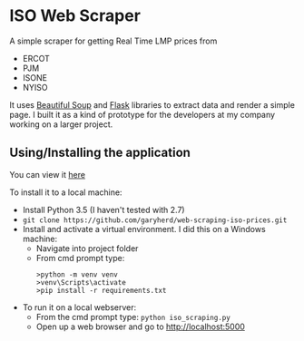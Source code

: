 # ISO Web Scraper

A simple scraper for getting Real Time LMP prices from
* ERCOT
* PJM
* ISONE
* NYISO

It uses [Beautiful Soup](https://www.crummy.com/software/BeautifulSoup/) and [Flask](http://flask.pocoo.org/) libraries to extract data and render a simple page. I built it as a kind of prototype for the developers at my company working on a larger project.

## Using/Installing the application

You can view it [here](http://garyherd.pythonanywhere.com/)

To install it to a local machine:

* Install Python 3.5 (I haven't tested with 2.7)
* `git clone https://github.com/garyherd/web-scraping-iso-prices.git`
* Install and activate a virtual environment. I did this on a Windows machine:
    * Navigate into project folder
    * From cmd prompt type:
        ```
        >python -m venv venv
        >venv\Scripts\activate
        >pip install -r requirements.txt
        ``` 
* To run it on a local webserver:
  * From the cmd prompt type: `python iso_scraping.py`
  * Open up a web browser and go to [http://localhost:5000](http://localhost:5000)